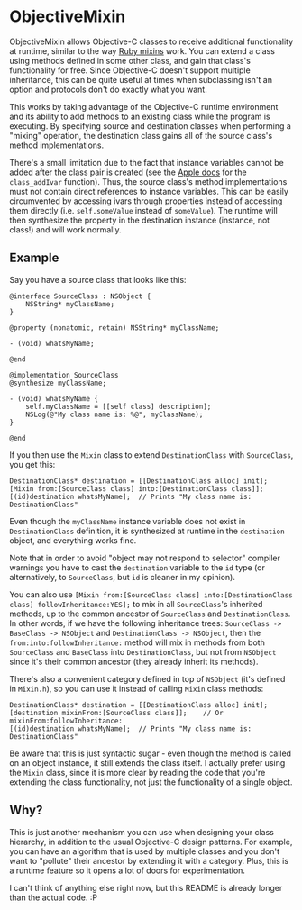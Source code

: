 ObjectiveMixin
==============

ObjectiveMixin allows Objective-C classes to receive additional functionality at runtime, similar to the way [Ruby mixins][1] work. You can extend a class using methods defined in some other class, and gain that class's functionality for free. Since Objective-C doesn't support multiple inheritance, this can be quite useful at times when subclassing isn't an option and protocols don't do exactly what you want.

This works by taking advantage of the Objective-C runtime environment and its ability to add methods to an existing class while the program is executing. By specifying source and destination classes when performing a "mixing" operation, the destination class gains all of the source class's method implementations.

There's a small limitation due to the fact that instance variables cannot be added after the class pair is created (see the [Apple docs][2] for the `class_addIvar` function). Thus, the source class's method implementations must not contain direct references to instance variables. This can be easily circumvented by accessing ivars through properties instead of accessing them directly (i.e. `self.someValue` instead of `someValue`). The runtime will then synthesize the property in the destination instance (instance, not class!) and will work normally.

Example
-------

Say you have a source class that looks like this:

	@interface SourceClass : NSObject {
		NSString* myClassName;
	}
	
	@property (nonatomic, retain) NSString* myClassName;
	
	- (void) whatsMyName;
	
	@end
	
	@implementation SourceClass
	@synthesize myClassName;
	
	- (void) whatsMyName {
		self.myClassName = [[self class] description];
		NSLog(@"My class name is: %@", myClassName);
	}
	
	@end

If you then use the `Mixin` class to extend `DestinationClass` with `SourceClass`, you get this:

	DestinationClass* destination = [[DestinationClass alloc] init];
	[Mixin from:[SourceClass class] into:[DestinationClass class]];
	[(id)destination whatsMyName];	// Prints "My class name is: DestinationClass"

Even though the `myClassName` instance variable does not exist in `DestinationClass` definition, it is synthesized at runtime in the `destination` object, and everything works fine.

Note that in order to avoid "object may not respond to selector" compiler warnings you have to cast the `destination` variable to the `id` type (or alternatively, to `SourceClass`, but `id` is cleaner in my opinion).

You can also use `[Mixin from:[SourceClass class] into:[DestinationClass class] followInheritance:YES];` to mix in all `SourceClass`'s inherited methods, up to the common ancestor of `SourceClass` and `DestinationClass`. In other words, if we have the following inheritance trees: `SourceClass -> BaseClass -> NSObject` and `DestinationClass -> NSObject`, then the `from:into:followInheritance:` method will mix in methods from both `SourceClass` and `BaseClass` into `DestinationClass`, but not from `NSObject` since it's their common ancestor (they already inherit its methods).

There's also a convenient category defined in top of `NSObject` (it's defined in `Mixin.h`), so you can use it instead of calling `Mixin` class methods:

	DestinationClass* destination = [[DestinationClass alloc] init];
	[destination mixinFrom:[SourceClass class]];	// Or mixinFrom:followInheritance:
	[(id)destination whatsMyName];	// Prints "My class name is: DestinationClass"

Be aware that this is just syntactic sugar - even though the method is called on an object instance, it still extends the class itself. I actually prefer using the `Mixin` class, since it is more clear by reading the code that you're extending the class functionality, not just the functionality of a single object.

Why?
----

This is just another mechanism you can use when designing your class hierarchy, in addition to the usual Objective-C design patterns. For example, you can have an algorithm that is used by multiple classes and you don't want to "pollute" their ancestor by extending it with a category. Plus, this is a runtime feature so it opens a lot of doors for experimentation.

I can't think of anything else right now, but this README is already longer than the actual code. :P

[1]: http://www.ruby-doc.org/docs/ProgrammingRuby/html/tut_modules.html
[2]: https://developer.apple.com/library/ios/#documentation/Cocoa/Reference/ObjCRuntimeRef/Reference/reference.html